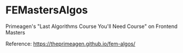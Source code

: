 # FEMastersAlgos
Primeagen's "Last Algorithms Course You'll Need Course" on Frontend Masters

Reference: https://theprimeagen.github.io/fem-algos/